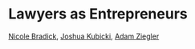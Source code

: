 # Lawyers as Entrepreneurs

[Nicole Bradick](https://twitter.com/NicoleBradick), [Joshua Kubicki](https://twitter.com/jkubicki), [Adam Ziegler](https://twitter.com/abziegler)